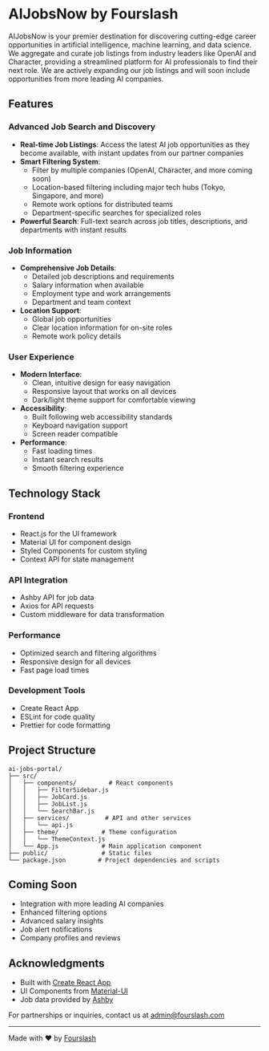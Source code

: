 # AIJobsNow by Fourslash

AIJobsNow is your premier destination for discovering cutting-edge career opportunities in artificial intelligence, machine learning, and data science. We aggregate and curate job listings from industry leaders like OpenAI and Character, providing a streamlined platform for AI professionals to find their next role. We are actively expanding our job listings and will soon include opportunities from more leading AI companies.

## Features

### Advanced Job Search and Discovery
- **Real-time Job Listings**: Access the latest AI job opportunities as they become available, with instant updates from our partner companies
- **Smart Filtering System**: 
  - Filter by multiple companies (OpenAI, Character, and more coming soon)
  - Location-based filtering including major tech hubs (Tokyo, Singapore, and more)
  - Remote work options for distributed teams
  - Department-specific searches for specialized roles
- **Powerful Search**: Full-text search across job titles, descriptions, and departments with instant results

### Job Information
- **Comprehensive Job Details**: 
  - Detailed job descriptions and requirements
  - Salary information when available
  - Employment type and work arrangements
  - Department and team context
- **Location Support**: 
  - Global job opportunities
  - Clear location information for on-site roles
  - Remote work policy details

### User Experience
- **Modern Interface**: 
  - Clean, intuitive design for easy navigation
  - Responsive layout that works on all devices
  - Dark/light theme support for comfortable viewing
- **Accessibility**: 
  - Built following web accessibility standards
  - Keyboard navigation support
  - Screen reader compatible
- **Performance**: 
  - Fast loading times
  - Instant search results
  - Smooth filtering experience

## Technology Stack

### Frontend
- React.js for the UI framework
- Material UI for component design
- Styled Components for custom styling
- Context API for state management

### API Integration
- Ashby API for job data
- Axios for API requests
- Custom middleware for data transformation

### Performance
- Optimized search and filtering algorithms
- Responsive design for all devices
- Fast page load times

### Development Tools
- Create React App
- ESLint for code quality
- Prettier for code formatting

## Project Structure

```
ai-jobs-portal/
├── src/
│   ├── components/         # React components
│   │   ├── FilterSidebar.js
│   │   ├── JobCard.js
│   │   ├── JobList.js
│   │   └── SearchBar.js
│   ├── services/          # API and other services
│   │   └── api.js
│   ├── theme/            # Theme configuration
│   │   └── ThemeContext.js
│   └── App.js            # Main application component
├── public/               # Static files
└── package.json         # Project dependencies and scripts
```

## Coming Soon
- Integration with more leading AI companies
- Enhanced filtering options
- Advanced salary insights
- Job alert notifications
- Company profiles and reviews

## Acknowledgments

- Built with [Create React App](https://create-react-app.dev/)
- UI Components from [Material-UI](https://mui.com/)
- Job data provided by [Ashby](https://www.ashbyhq.com/)

For partnerships or inquiries, contact us at admin@fourslash.com

---

Made with ❤️ by [Fourslash](https://github.com/FourslashHQ)
